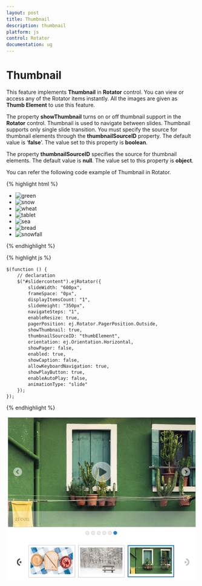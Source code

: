 ```yaml
---
layout: post
title: Thumbnail
description: thumbnail 
platform: js
control: Rotator
documentation: ug
---
```


# Thumbnail 

This feature implements **Thumbnail** in **Rotator** control. You can view or access any of the Rotator items instantly. All the images are given as **Thumb Element** to use this feature. 

The property **showThumbnail** turns on or off thumbnail support in the **Rotator** control. Thumbnail is used to navigate between slides. Thumbnail supports only single slide transition. You must specify the source for thumbnail elements through the **thumbnailSourceID** property. The default value is ‘**false**’. The value set to this property is **boolean**. 

The property **thumbnailSourceID** specifies the source for thumbnail elements. The default value is **null**. The value set to this property is **object**. 

You can refer the following code example of Thumbnail in Rotator.

  {% highlight html %}
  
<div class="cols-sample-area">
   <ul id="slidercontent">
      <li>
         <img class="image" src="../images/rotator/green.jpg" title="green" />
      </li>
      <li>
         <img class="image" src="../images/rotator/snow.jpg" title="snow" />
      </li>
      <li>
         <img class="image" src="../images/rotator/wheat.jpg" title="wheat" />
      </li>
      <li>
         <img class="image" src="../images/rotator/tablet.jpg" title="tablet" />
      </li>
      <li>
         <img class="image" src="../images/rotator/sea.jpg" title="sea" />
      </li>
      <li>
         <img class="image" src="../images/rotator/bread.jpg" title="bread" />
      </li>
      <li>
         <img class="image" src="../images/rotator/snowfall.jpg" title="snowfall" />
      </li>
   </ul>
   <ul id="thumbElement" style="display: none">
      <li>
         <img src="../images/rotator/green.jpg" title="green" />
      </li>
      <li>
         <img src="../images/rotator/snow.jpg" title="snow" />
      </li>
      <li>
         <img src="../images/rotator/wheat.jpg" title="wheat" />
      </li>
      <li>
         <img src="../images/rotator/tablet.jpg" title="tablet" />
      </li>
      <li>
         <img src="../images/rotator/sea.jpg" title="sea" />
      </li>
      <li>
         <img src="../images/rotator/bread.jpg" title="bread" />
      </li>
      <li>
         <img src="../images/rotator/snowfall.jpg" title="snowfall" />
      </li>
   </ul>
</div>


  {% endhighlight %}


  {% highlight js %}

  

    $(function () {
        // declaration
        $("#slidercontent").ejRotator({
            slideWidth: "600px",
            frameSpace: "0px",
            displayItemsCount: "1",
            slideHeight: "350px",
            navigateSteps: "1",
            enableResize: true,
            pagerPosition: ej.Rotator.PagerPosition.Outside,
            showThumbnail: true,
            thumbnailSourceID: "thumbElement",
            orientation: ej.Orientation.Horizontal,
            showPager: false,
            enabled: true,
            showCaption: false,
            allowKeyboardNavigation: true,
            showPlayButton: true,
            enableAutoPlay: false,
            animationType: "slide"
        });    
    });



  {% endhighlight %}


![](/js/Rotator/Thumbnail_images/Thumbnail_img1.png)

